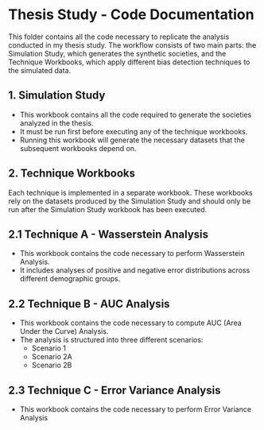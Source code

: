 # Thesis Study - Code Documentation

This folder contains all the code necessary to replicate the analysis conducted in my thesis study. The workflow consists of two main parts: the Simulation Study, which generates the synthetic societies, and the Technique Workbooks, which apply different bias detection techniques to the simulated data.

## 1. Simulation Study
* This workbook contains all the code required to generate the societies analyzed in the thesis.
* It must be run first before executing any of the technique workbooks.
* Running this workbook will generate the necessary datasets that the subsequent workbooks depend on.

## 2. Technique Workbooks
Each technique is implemented in a separate workbook. These workbooks rely on the datasets produced by the Simulation Study and should only be run after the Simulation Study workbook has been executed.

## 2.1 Technique A - Wasserstein Analysis
* This workbook contains the code necessary to perform Wasserstein Analysis.
* It includes analyses of positive and negative error distributions across different demographic groups.

## 2.2 Technique B - AUC Analysis
* This workbook contains the code necessary to compute AUC (Area Under the Curve) Analysis.
* The analysis is structured into three different scenarios:
   - Scenario 1
   - Scenario 2A
   - Scenario 2B

## 2.3 Technique C - Error Variance Analysis
* This workbook contains the code necessary to perform Error Variance Analysis
